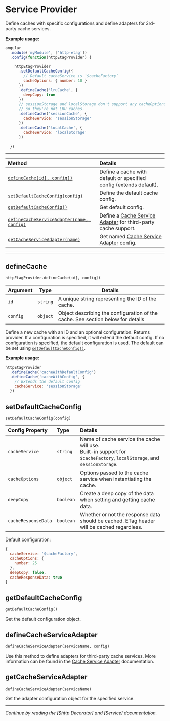 # Service Provider

Define caches with specific configurations and define adapters for 3rd-party
cache services.

**Example usage:**

``` javascript
angular
  .module('myModule', ['http-etag'])
  .config(function(httpEtagProvider) {

    httpEtagProvider
      .setDefaultCacheConfig({
        // Default cacheService is `$cacheFactory`
        cacheOptions: { number: 10 }          
      })
      .defineCache('lruCache', {
        deepCopy: true
      })
      // sessionStorage and localStorage don't support any cacheOptions,
      // so they're not LRU caches.
      .defineCache('sessionCache', {
        cacheService: 'sessionStorage'
      })
      .defineCache('localCache', {
        cacheService: 'localStorage'
      })

  })
```

---


| Method | Details |
| :-- | :-- |
| [`defineCache(id[, config])`](#definecache) | Define a cache with default or specified config (extends default). |
| [`setDefaultCacheConfig(config)`](#setdefaultcacheconfig) | Define the default cache config. |
| [`getDefaultCacheConfig()`](#getdefaultcacheconfig) | Get default config. |
| [`defineCacheServiceAdapter(name, config)`](#definecacheserviceadapter) | Define a [Cache Service Adapter](cache_service_adapters.md) for third-party cache support. |
| [`getCacheServiceAdapter(name)`](#getcacheserviceadapter) | Get named [Cache Service Adapter](cache_service_adapters.md) config. |

---

## defineCache

`httpEtagProvider.defineCache(id[, config])`

| Argument | Type | Details |
| -- | -- | -- |
| `id` | `string` | A unique string representing the ID of the cache. |
| `config` | `object` | Object describing the configuration of the cache. See section below for details |

Define a new cache with an ID and an optional configuration. Returns provider.
If a configuration is specified, it will extend the default config.
If no configuration is specified, the default configuration is used. The default
can be set using [`setDefaultCacheConfig()`](#setdefaultcacheconfig).

**Example usage:**

``` javascript
httpEtagProvider
  .defineCache('cacheWithDefaultConfig')
  .defineCache('cacheWithConfig', {
    // Extends the default config
    cacheService: 'sessionStorage'
  })
```

## setDefaultCacheConfig

`setDefaultCacheConfig(config)`

| Config Property | Type | Details |
| :-- | :-- | :-- |
| `cacheService` | `string` | Name of cache service the cache will use.<br>Built-in support for `$cacheFactory`, `localStorage`, and `sessionStorage`. |
| `cacheOptions` | `object` | Options passed to the cache service when instantiating the cache. |
| `deepCopy` | `boolean` | Create a deep copy of the data when setting and getting cache data. |
| `cacheResponseData` | `boolean` | Whether or not the response data should be cached. ETag header will be cached regardless.

Default configuration:

``` javascript
{
  cacheService: '$cacheFactory',
  cacheOptions: {
    number: 25
  },
  deepCopy: false,
  cacheResponseData: true
}
```

## getDefaultCacheConfig

`getDefaultCacheConfig()`

Get the default configuration object.

## defineCacheServiceAdapter

`defineCacheServiceAdapter(serviceName, config)`

Use this method to define adapters for third-party cache services.
More information can be found in the [Cache Service Adapter](cache_service_adapters.md)
documentation.

## getCacheServiceAdapter

`defineCacheServiceAdapter(serviceName)`

Get the adapter configuration object for the specified service.

---

 _Continue by reading the [$http Decorator] and [Service] documentation._
